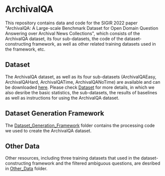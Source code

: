# ArchivalQA
This repository contains data and code for the SIGIR 2022 paper "ArchivalQA: A Large-scale Benchmark Dataset for Open Domain Question Answering over Archival News Collections", which consists of the ArchivalQA dataset, its four sub-datasets, the code of the dataset-constructing framework, as well as other related training datasets used in the framework, etc.

## Dataset
The ArchivalQA dataset, as well as its four sub-datasets (ArchivalQAEasy, ArchivalQAHard, ArchivalQATime, ArchivalQANoTime) are available and can be downloaded [here](https://drive.google.com/drive/folders/15JMtkJAqtZsKr_P-0jH4iFy2EOri4GbR). Please check [Dataset](Dataset/) for more details, in which we also desribe the basic statistics, the sub-datasets, the results of baselines as well as instructions for using the ArchivalQA dataset.

## Dataset Generation Framework
The [Dataset_Generation_Framework](Dataset_Generation_Framework/) folder contains the processing code we used to create the ArchivalQA dataset.

## Other Data
Other resources, including three training datasets that used in the dataset-constructing framework and the filtered ambiguous questions, are desribed in [Other_Data](Other_Data/) folder.
